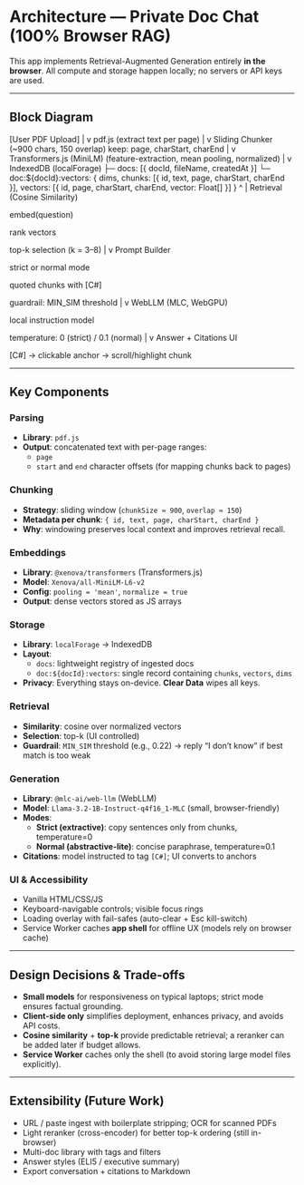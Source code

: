 # Architecture — Private Doc Chat (100% Browser RAG)

This app implements Retrieval-Augmented Generation entirely **in the browser**. All compute and storage happen locally; no servers or API keys are used.

---

## Block Diagram

[User PDF Upload]
|
v
pdf.js
(extract text per page)
|
v
Sliding Chunker
(~900 chars, 150 overlap)
keep: page, charStart, charEnd
|
v
Transformers.js (MiniLM)
(feature-extraction, mean pooling,
normalized)
|
v
IndexedDB (localForage)
├─ docs: [{ docId, fileName, createdAt }]
└─ doc:${docId}:vectors:
{
dims,
chunks: [{ id, text, page, charStart, charEnd }],
vectors: [{ id, page, charStart, charEnd, vector: Float[] }]
}
^
|
Retrieval (Cosine Similarity)

embed(question)

rank vectors

top-k selection (k = 3–8)
|
v
Prompt Builder

strict or normal mode

quoted chunks with [C#]

guardrail: MIN_SIM threshold
|
v
WebLLM (MLC, WebGPU)

local instruction model

temperature: 0 (strict) / 0.1 (normal)
|
v
Answer + Citations UI

[C#] → clickable anchor → scroll/highlight chunk


---

## Key Components

### Parsing
- **Library**: `pdf.js`
- **Output**: concatenated text with per-page ranges:
  - `page`
  - `start` and `end` character offsets (for mapping chunks back to pages)

### Chunking
- **Strategy**: sliding window (`chunkSize ≈ 900`, `overlap ≈ 150`)
- **Metadata per chunk**: `{ id, text, page, charStart, charEnd }`
- **Why**: windowing preserves local context and improves retrieval recall.

### Embeddings
- **Library**: `@xenova/transformers` (Transformers.js)
- **Model**: `Xenova/all-MiniLM-L6-v2`
- **Config**: `pooling = 'mean'`, `normalize = true`
- **Output**: dense vectors stored as JS arrays

### Storage
- **Library**: `localForage` → IndexedDB
- **Layout**:
  - `docs`: lightweight registry of ingested docs
  - `doc:${docId}:vectors`: single record containing `chunks`, `vectors`, `dims`
- **Privacy**: Everything stays on-device. **Clear Data** wipes all keys.

### Retrieval
- **Similarity**: cosine over normalized vectors
- **Selection**: top-k (UI controlled)
- **Guardrail**: `MIN_SIM` threshold (e.g., 0.22) → reply “I don’t know” if best match is too weak

### Generation
- **Library**: `@mlc-ai/web-llm` (WebLLM)
- **Model**: `Llama-3.2-1B-Instruct-q4f16_1-MLC` (small, browser-friendly)
- **Modes**:
  - **Strict (extractive)**: copy sentences only from chunks, temperature=0
  - **Normal (abstractive-lite)**: concise paraphrase, temperature≈0.1
- **Citations**: model instructed to tag `[C#]`; UI converts to anchors

### UI & Accessibility
- Vanilla HTML/CSS/JS
- Keyboard-navigable controls; visible focus rings
- Loading overlay with fail-safes (auto-clear + Esc kill-switch)
- Service Worker caches **app shell** for offline UX (models rely on browser cache)

---

## Design Decisions & Trade-offs

- **Small models** for responsiveness on typical laptops; strict mode ensures factual grounding.
- **Client-side only** simplifies deployment, enhances privacy, and avoids API costs.
- **Cosine similarity** + **top-k** provide predictable retrieval; a reranker can be added later if budget allows.
- **Service Worker** caches only the shell (to avoid storing large model files explicitly).

---

## Extensibility (Future Work)

- URL / paste ingest with boilerplate stripping; OCR for scanned PDFs
- Light reranker (cross-encoder) for better top-k ordering (still in-browser)
- Multi-doc library with tags and filters
- Answer styles (ELI5 / executive summary)
- Export conversation + citations to Markdown

